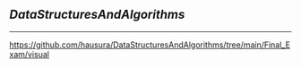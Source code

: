 ## _DataStructuresAndAlgorithms_
___
https://github.com/hausura/DataStructuresAndAlgorithms/tree/main/Final_Exam/visual 
